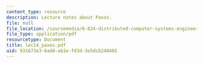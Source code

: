 ```yaml
---
content_type: resource
description: Lecture notes about Paxos.
file: null
file_location: /coursemedia/6-824-distributed-computer-systems-engineering-spring-2006/931673e36ad8ab1efd3d3e5dcb240485_lec14_paxos.pdf
file_type: application/pdf
resourcetype: Document
title: lec14_paxos.pdf
uid: 931673e3-6ad8-ab1e-fd3d-3e5dcb240485
---
```

